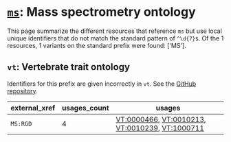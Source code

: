 # [`ms`](https://bioregistry.io/ms): Mass spectrometry ontology

This page summarize the different resources that reference `ms`
but use local unique identifiers that do not match the standard pattern of
`^\d{7}$`. Of the 1 resources,
1 variants on the standard prefix were found: ['MS'].

## `vt`: Vertebrate trait ontology

Identifiers for this prefix are given incorrectly in `vt`. See the [GitHub repository](https://github.com/AnimalGenome/vertebrate-trait-ontology).

| external_xref   |   usages_count | usages                                                                                                                                                                                             |
|-----------------|----------------|----------------------------------------------------------------------------------------------------------------------------------------------------------------------------------------------------|
| `MS:RGD`        |              4 | [VT:0000466](https://bioregistry.io/VT:0000466), [VT:0010213](https://bioregistry.io/VT:0010213), [VT:0010239](https://bioregistry.io/VT:0010239), [VT:1000711](https://bioregistry.io/VT:1000711) |

